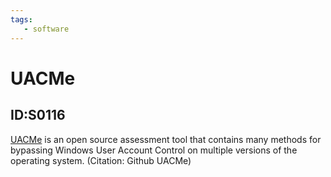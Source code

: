```yaml
---
tags:
   - software
---
```

# UACMe
## ID:S0116
[UACMe](/mitre/software/S0116) is an open source assessment tool that contains many methods for bypassing Windows User Account Control on multiple versions of the operating system. (Citation: Github UACMe)
